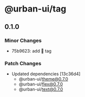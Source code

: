 # @urban-ui/tag

## 0.1.0

### Minor Changes

- 75b9623: add :rocket: tag

### Patch Changes

- Updated dependencies [13c36d4]
  - @urban-ui/theme@0.7.0
  - @urban-ui/flex@0.7.0
  - @urban-ui/text@0.7.0
